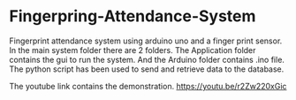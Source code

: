 # Fingerpring-Attendance-System
Fingerprint attendance system using arduino uno and a finger print sensor.
In the main system folder there are 2 folders. The Application folder contains the gui to run the system. And the Arduino folder contains .ino file. The python script has been used to send and retrieve data to the database.

The youtube link contains the demonstration.
https://youtu.be/r2Zw220xGic
